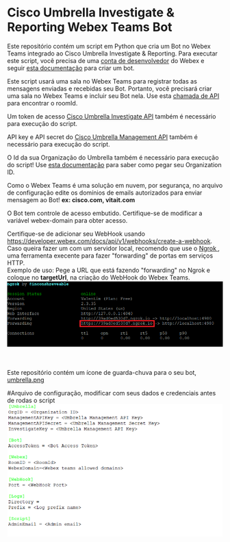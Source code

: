 # Cisco Umbrella Investigate & Reporting Webex Teams Bot

Este repositório contém um script em Python que cria um Bot no Webex Teams integrado ao Cisco Umbrella Investigate & Reporting. Para executar este script, você precisa de uma [conta de desenvolvedor](https://developer.webex.com/docs) do Webex</a> e seguir <a href = "https://developer.webex.com/docs/bots" target="_blank">esta documentação</a> para criar um bot.

Este script usará uma sala no Webex Teams para registrar todas as mensagens enviadas e recebidas seu Bot. Portanto, você precisará criar uma sala no Webex Teams e incluir seu Bot nela. Use esta <a href = "https://developer.webex.com/docs/api/v1/rooms/list-rooms" target="_blank"> chamada de API</a> para encontrar o roomId.

Um token de acesso <a href="https://docs.umbrella.com/investigate-api/docs/about-the-api-authentication" target="_blank">Cisco Umbrella Investigate API</a> também é necessário para execução do script.

API key e API secret do <a href="https://docs.umbrella.com/umbrella-api/docs/authentication-and-errors">Cisco Umbrella Management API</a> também é necessário para execução do script.

O Id da sua Organização do Umbrella também é necessário para execução do script! Use <a href = "https://docs.umbrella.com/deployment-umbrella/docs/find-your-organization-id" target="_blank">esta documentação</a> para saber como pegar seu Organization ID.

Como o Webex Teams é uma solução em nuvem, por segurança, no arquivo de configuração edite os domínios de emails autorizados para enviar mensagem ao Bot! 
<b> ex: cisco.com, vitait.com</b>

O Bot tem controle de acesso embutido. Certifique-se de modificar a variável webex-domain para obter acesso.

Certifique-se de adicionar seu WebHook usando https://developer.webex.com/docs/api/v1/webhooks/create-a-webhook. Caso queira fazer um com um servidor local, recomendo que use o <a href = "https://ngrok.com/"> Ngrok </a>, uma ferramenta execente para fazer "forwarding" de portas em serviços HTTP.</a> <br>
Exemplo de uso: Pege a URL que está fazendo "forwarding" no Ngrok e coloque no <b>targetUrl</b>, na criação do WebHook do Webex Teams.<br>
<img src="screenshots/ngrok.png"><br><br><br>

Este repositório contém um ícone de guarda-chuva para o seu bot, <a href="https://raw.githubusercontent.com/ValentimMuniz/Webexs-Tems-Umbrella-Investigate-Reporting-BOT/main/screenshots/umbrella.png">umbrella.png </a><br>

#Arquivo de configuração, modificar com seus dados e credenciais antes de rodas o script
<img src="screenshots/config.png"><br><br><br>
